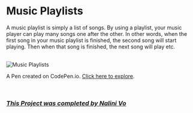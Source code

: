 # Music Playlists

A music playlist is simply a list of songs. By using a playlist, your music player can play many songs one after the other. In other words, when the first song in your music playlist is finished, the second song will start playing. Then when that song is finished, the next song will play etc.

<br>

<img src="https://assets.codepen.io/10602517/Music+Playlists.PNG" alt="Music Playlists" title="Music Playlists">

<br>

A Pen created on CodePen.io. [Click here to explore](https://codepen.io/Nalini1998/live/ExGaMpg/0d7c66a93a8cb2ec07918bebfdf502e7).

<br>
  
### ***[This Project was completed by Nalini Vo](https://github.com/Nalini1998)***
